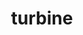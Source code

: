 ---
title: "turbine"
layout: cache
categories: [package, develop-2023-10-15]
meta: {"versions": ["1.3.0"], "compilers": ["cce@=15.0.1", "gcc@=11.4.0", "gcc@=9.4.0", "oneapi@=2023.2.1"], "oss": ["rhel8", "ubuntu20.04"], "platforms": ["linux"], "targets": ["neoverse_v1", "ppc64le", "x86_64_v3", "zen4"], "stacks": ["e4s", "e4s-cray-rhel", "e4s-neoverse_v1", "e4s-oneapi", "e4s-power", "root"], "num_specs": 5, "num_specs_by_stack": {"root": 5, "e4s-cray-rhel": 1, "e4s-neoverse_v1": 1, "e4s-power": 1, "e4s": 1, "e4s-oneapi": 1}}
spec_details: [{"hash": "hnldrmhqcq6h4hdgnobofqj4zylbpbmh", "compiler": "cce@=15.0.1", "versions": ["1.3.0"], "os": "rhel8", "platform": "linux", "target": "zen4", "variants": ["build_system=autotools", "~hdf5", "~python", "~r"], "stacks": ["root", "e4s-cray-rhel"], "size": "-", "tarball": "https://binaries.spack.io/develop-2023-10-15/build_cache/linux-rhel8-zen4/cce-15.0.1/turbine-1.3.0/linux-rhel8-zen4-cce-15.0.1-turbine-1.3.0-hnldrmhqcq6h4hdgnobofqj4zylbpbmh.spack"}, {"hash": "6ydl4zu2ioeeaycc5ixngmnherwbiqh2", "compiler": "gcc@=11.4.0", "versions": ["1.3.0"], "os": "ubuntu20.04", "platform": "linux", "target": "neoverse_v1", "variants": ["build_system=autotools", "~hdf5", "~python", "~r"], "stacks": ["e4s-neoverse_v1", "root"], "size": "-", "tarball": "https://binaries.spack.io/develop-2023-10-15/build_cache/linux-ubuntu20.04-neoverse_v1/gcc-11.4.0/turbine-1.3.0/linux-ubuntu20.04-neoverse_v1-gcc-11.4.0-turbine-1.3.0-6ydl4zu2ioeeaycc5ixngmnherwbiqh2.spack"}, {"hash": "hu4pzqrpsdabmu3qafplyjm7lgyqtxmv", "compiler": "gcc@=9.4.0", "versions": ["1.3.0"], "os": "ubuntu20.04", "platform": "linux", "target": "ppc64le", "variants": ["build_system=autotools", "~hdf5", "~python", "~r"], "stacks": ["root", "e4s-power"], "size": "-", "tarball": "https://binaries.spack.io/develop-2023-10-15/build_cache/linux-ubuntu20.04-ppc64le/gcc-9.4.0/turbine-1.3.0/linux-ubuntu20.04-ppc64le-gcc-9.4.0-turbine-1.3.0-hu4pzqrpsdabmu3qafplyjm7lgyqtxmv.spack"}, {"hash": "dbd4y7omgrfzilipaxkjlaqwtvplobq7", "compiler": "gcc@=11.4.0", "versions": ["1.3.0"], "os": "ubuntu20.04", "platform": "linux", "target": "x86_64_v3", "variants": ["build_system=autotools", "~hdf5", "~python", "~r"], "stacks": ["root", "e4s"], "size": "-", "tarball": "https://binaries.spack.io/develop-2023-10-15/build_cache/linux-ubuntu20.04-x86_64_v3/gcc-11.4.0/turbine-1.3.0/linux-ubuntu20.04-x86_64_v3-gcc-11.4.0-turbine-1.3.0-dbd4y7omgrfzilipaxkjlaqwtvplobq7.spack"}, {"hash": "uare6ixvevf6rhk5ef4oa4dqblw2g2ga", "compiler": "oneapi@=2023.2.1", "versions": ["1.3.0"], "os": "ubuntu20.04", "platform": "linux", "target": "x86_64_v3", "variants": ["build_system=autotools", "~hdf5", "~python", "~r"], "stacks": ["root", "e4s-oneapi"], "size": "-", "tarball": "https://binaries.spack.io/develop-2023-10-15/build_cache/linux-ubuntu20.04-x86_64_v3/oneapi-2023.2.1/turbine-1.3.0/linux-ubuntu20.04-x86_64_v3-oneapi-2023.2.1-turbine-1.3.0-uare6ixvevf6rhk5ef4oa4dqblw2g2ga.spack"}]
---